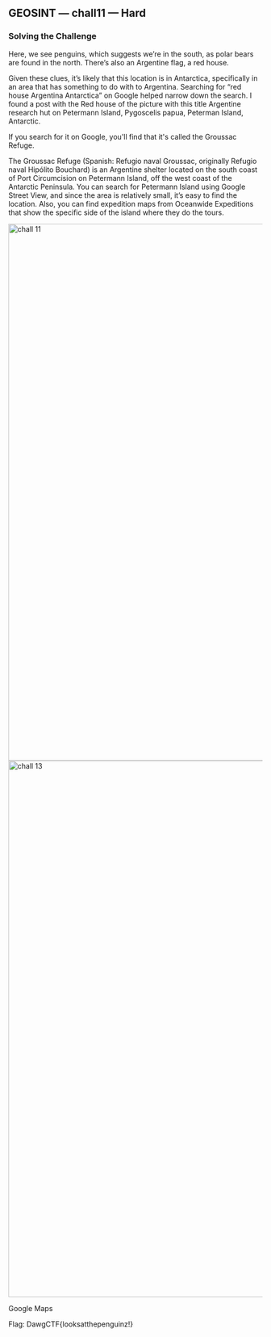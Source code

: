 
## GEOSINT — chall11 — Hard

### Solving the Challenge
Here, we see penguins, which suggests we’re in the south, as polar bears are 
found in the north. There’s also an Argentine flag, a red house. 

Given these clues, it’s likely that this location is in Antarctica, specifically in an area 
that has something to do with to Argentina. Searching for “red house Argentina 
Antarctica” on Google helped narrow down the search. I found a post with the Red 
house of the picture with this title Argentine research hut on Petermann Island, 
Pygoscelis papua, Peterman Island, Antarctic. 

If you search for it on Google, you'll find that it's called the Groussac Refuge.

The Groussac Refuge (Spanish: Refugio naval Groussac, originally Refugio naval 
Hipólito Bouchard) is an Argentine shelter located on the south coast of Port 
Circumcision on Petermann Island, off the west coast of the Antarctic Peninsula. 
You can search for Petermann Island using Google Street View, and since the area 
is relatively small, it’s easy to find the location. Also, you can find expedition maps 
from Oceanwide Expeditions that show the specific side of the island where they do the tours.


<img width="1064" alt="chall 11" src="https://github.com/user-attachments/assets/3b635be2-f2a1-4aa3-8731-08a5a37630b3" />
<img width="1063" alt="chall 13" src="https://github.com/user-attachments/assets/cc6f4b31-d2de-4841-9ef9-2a8235983a36" />



Google Maps

Flag: DawgCTF{looksatthepenguinz!}
